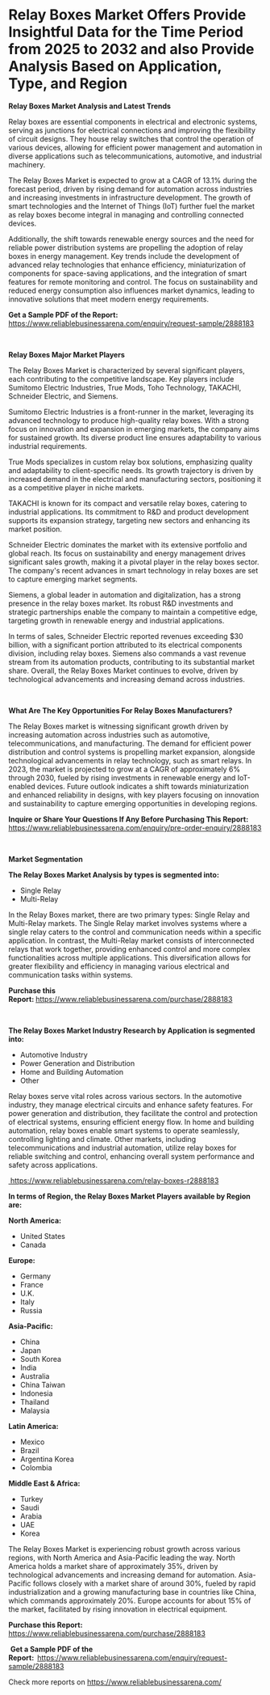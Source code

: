 <p><h1>Relay Boxes Market Offers Provide Insightful Data for the Time Period from 2025 to 2032 and also Provide Analysis Based on Application, Type, and Region</h1></p><p><strong>Relay Boxes Market Analysis and Latest Trends</strong></p>
<p><p>Relay boxes are essential components in electrical and electronic systems, serving as junctions for electrical connections and improving the flexibility of circuit designs. They house relay switches that control the operation of various devices, allowing for efficient power management and automation in diverse applications such as telecommunications, automotive, and industrial machinery.</p><p>The Relay Boxes Market is expected to grow at a CAGR of 13.1% during the forecast period, driven by rising demand for automation across industries and increasing investments in infrastructure development. The growth of smart technologies and the Internet of Things (IoT) further fuel the market as relay boxes become integral in managing and controlling connected devices. </p><p>Additionally, the shift towards renewable energy sources and the need for reliable power distribution systems are propelling the adoption of relay boxes in energy management. Key trends include the development of advanced relay technologies that enhance efficiency, miniaturization of components for space-saving applications, and the integration of smart features for remote monitoring and control. The focus on sustainability and reduced energy consumption also influences market dynamics, leading to innovative solutions that meet modern energy requirements.</p></p>
<p><strong>Get a Sample PDF of the Report:&nbsp;</strong> <a href="https://www.reliablebusinessarena.com/enquiry/request-sample/2888183?utm_campaign=2928&utm_medium=2&utm_source=Github&utm_content=ia&utm_term=14032025&utm_id=relay-boxes">https://www.reliablebusinessarena.com/enquiry/request-sample/2888183</a></p>
<p>&nbsp;</p>
<p><strong>Relay Boxes Major Market Players</strong></p>
<p><p>The Relay Boxes Market is characterized by several significant players, each contributing to the competitive landscape. Key players include Sumitomo Electric Industries, True Mods, Toho Technology, TAKACHI, Schneider Electric, and Siemens.</p><p>Sumitomo Electric Industries is a front-runner in the market, leveraging its advanced technology to produce high-quality relay boxes. With a strong focus on innovation and expansion in emerging markets, the company aims for sustained growth. Its diverse product line ensures adaptability to various industrial requirements.</p><p>True Mods specializes in custom relay box solutions, emphasizing quality and adaptability to client-specific needs. Its growth trajectory is driven by increased demand in the electrical and manufacturing sectors, positioning it as a competitive player in niche markets.</p><p>TAKACHI is known for its compact and versatile relay boxes, catering to industrial applications. Its commitment to R&D and product development supports its expansion strategy, targeting new sectors and enhancing its market position.</p><p>Schneider Electric dominates the market with its extensive portfolio and global reach. Its focus on sustainability and energy management drives significant sales growth, making it a pivotal player in the relay boxes sector. The company's recent advances in smart technology in relay boxes are set to capture emerging market segments.</p><p>Siemens, a global leader in automation and digitalization, has a strong presence in the relay boxes market. Its robust R&D investments and strategic partnerships enable the company to maintain a competitive edge, targeting growth in renewable energy and industrial applications.</p><p>In terms of sales, Schneider Electric reported revenues exceeding $30 billion, with a significant portion attributed to its electrical components division, including relay boxes. Siemens also commands a vast revenue stream from its automation products, contributing to its substantial market share. Overall, the Relay Boxes Market continues to evolve, driven by technological advancements and increasing demand across industries.</p></p>
<p>&nbsp;</p>
<p><strong>What Are The Key Opportunities For Relay Boxes Manufacturers?</strong></p>
<p><p>The Relay Boxes market is witnessing significant growth driven by increasing automation across industries such as automotive, telecommunications, and manufacturing. The demand for efficient power distribution and control systems is propelling market expansion, alongside technological advancements in relay technology, such as smart relays. In 2023, the market is projected to grow at a CAGR of approximately 6% through 2030, fueled by rising investments in renewable energy and IoT-enabled devices. Future outlook indicates a shift towards miniaturization and enhanced reliability in designs, with key players focusing on innovation and sustainability to capture emerging opportunities in developing regions.</p></p>
<p><strong>Inquire or Share Your Questions If Any Before Purchasing This Report:</strong> <a href="https://www.reliablebusinessarena.com/enquiry/pre-order-enquiry/2888183?utm_campaign=2928&utm_medium=2&utm_source=Github&utm_content=ia&utm_term=14032025&utm_id=relay-boxes">https://www.reliablebusinessarena.com/enquiry/pre-order-enquiry/2888183</a></p>
<p>&nbsp;</p>
<p><strong>Market Segmentation</strong></p>
<p><strong>The Relay Boxes Market Analysis by types is segmented into:</strong></p>
<p><ul><li>Single Relay</li><li>Multi-Relay</li></ul></p>
<p><p>In the Relay Boxes market, there are two primary types: Single Relay and Multi-Relay markets. The Single Relay market involves systems where a single relay caters to the control and communication needs within a specific application. In contrast, the Multi-Relay market consists of interconnected relays that work together, providing enhanced control and more complex functionalities across multiple applications. This diversification allows for greater flexibility and efficiency in managing various electrical and communication tasks within systems.</p></p>
<p><strong>Purchase this Report:&nbsp;</strong><a href="https://www.reliablebusinessarena.com/purchase/2888183?utm_campaign=2928&utm_medium=2&utm_source=Github&utm_content=ia&utm_term=14032025&utm_id=relay-boxes">https://www.reliablebusinessarena.com/purchase/2888183</a></p>
<p>&nbsp;</p>
<p><strong>The Relay Boxes Market Industry Research by Application is segmented into:</strong></p>
<p><ul><li>Automotive Industry</li><li>Power Generation and Distribution</li><li>Home and Building Automation</li><li>Other</li></ul></p>
<p><p>Relay boxes serve vital roles across various sectors. In the automotive industry, they manage electrical circuits and enhance safety features. For power generation and distribution, they facilitate the control and protection of electrical systems, ensuring efficient energy flow. In home and building automation, relay boxes enable smart systems to operate seamlessly, controlling lighting and climate. Other markets, including telecommunications and industrial automation, utilize relay boxes for reliable switching and control, enhancing overall system performance and safety across applications.</p></p>
<p><a href="https://www.reliablebusinessarena.com/relay-boxes-r2888183?utm_campaign=2928&utm_medium=2&utm_source=Github&utm_content=ia&utm_term=14032025&utm_id=relay-boxes">&nbsp;https://www.reliablebusinessarena.com/relay-boxes-r2888183</a></p>
<p><strong>In terms of Region, the Relay Boxes Market Players available by Region are:</strong></p>
<p>
    <p> <strong> North America: </strong>
        <ul>
            <li>United States</li>
            <li>Canada</li>
        </ul>
        </p> 
    <p> <strong> Europe: </strong>
        <ul>
            <li>Germany</li>
            <li>France</li>
            <li>U.K.</li>
            <li>Italy</li>
            <li>Russia</li>
        </ul>
        </p> 
    <p> <strong> Asia-Pacific: </strong>
        <ul>
            <li>China</li>
            <li>Japan</li>
            <li>South Korea</li>
            <li>India</li>
            <li>Australia</li>
            <li>China Taiwan</li>
            <li>Indonesia</li>
            <li>Thailand</li>
            <li>Malaysia</li>
        </ul>
        </p> 
    <p> <strong> Latin America: </strong>
        <ul>
            <li>Mexico</li>
            <li>Brazil</li>
            <li>Argentina Korea</li>
            <li>Colombia</li>
        </ul>
        </p> 
    <p> <strong> Middle East & Africa: </strong>
        <ul>
            <li>Turkey</li>
            <li>Saudi</li>
            <li>Arabia</li>
            <li>UAE</li>
            <li>Korea</li>
        </ul>
    </p>
    </p>
<p><p>The Relay Boxes Market is experiencing robust growth across various regions, with North America and Asia-Pacific leading the way. North America holds a market share of approximately 35%, driven by technological advancements and increasing demand for automation. Asia-Pacific follows closely with a market share of around 30%, fueled by rapid industrialization and a growing manufacturing base in countries like China, which commands approximately 20%. Europe accounts for about 15% of the market, facilitated by rising innovation in electrical equipment.</p></p>
<p><strong>Purchase this Report: </strong><a href="https://www.reliablebusinessarena.com/purchase/2888183?utm_campaign=2928&utm_medium=2&utm_source=Github&utm_content=ia&utm_term=14032025&utm_id=relay-boxes">https://www.reliablebusinessarena.com/purchase/2888183</a></p>
<p>&nbsp;<strong>Get a Sample PDF of the Report:&nbsp;&nbsp;</strong><a href="https://www.reliablebusinessarena.com/enquiry/request-sample/2888183?utm_campaign=2928&utm_medium=2&utm_source=Github&utm_content=ia&utm_term=14032025&utm_id=relay-boxes">https://www.reliablebusinessarena.com/enquiry/request-sample/2888183</a></p>
<p><strong></strong></p>
<p>Check more reports on <a href="https://www.reliablebusinessarena.com/?utm_campaign=2928&utm_medium=2&utm_source=Github&utm_content=ia&utm_term=14032025&utm_id=relay-boxes">https://www.reliablebusinessarena.com/</a></p>